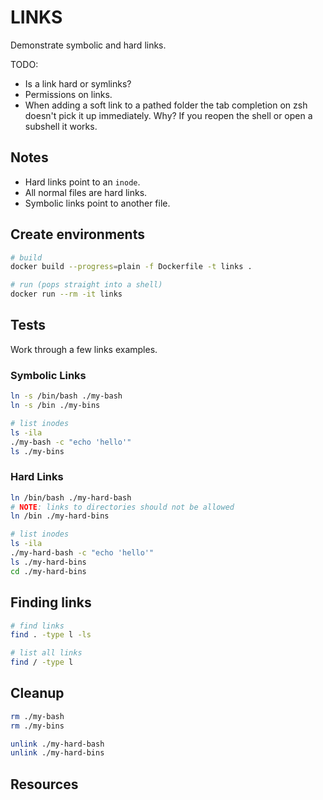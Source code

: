 # LINKS

Demonstrate symbolic and hard links.  

TODO:

* Is a link hard or symlinks?
* Permissions on links.
* When adding a soft link to a pathed folder the tab completion on zsh doesn't pick it up immediately.  Why? If you reopen the shell or open a subshell it works.  

## Notes

* Hard links point to an `inode`.  
* All normal files are hard links.  
* Symbolic links point to another file.  

## Create environments

```sh
# build
docker build --progress=plain -f Dockerfile -t links .

# run (pops straight into a shell)
docker run --rm -it links
```

## Tests

Work through a few links examples.  

### Symbolic Links

```sh
ln -s /bin/bash ./my-bash
ln -s /bin ./my-bins

# list inodes
ls -ila
./my-bash -c "echo 'hello'"
ls ./my-bins
```

### Hard Links

```sh
ln /bin/bash ./my-hard-bash
# NOTE: links to directories should not be allowed
ln /bin ./my-hard-bins

# list inodes
ls -ila
./my-hard-bash -c "echo 'hello'"
ls ./my-hard-bins
cd ./my-hard-bins
```

## Finding links

```sh
# find links
find . -type l -ls

# list all links
find / -type l 
```

## Cleanup

```sh
rm ./my-bash
rm ./my-bins

unlink ./my-hard-bash
unlink ./my-hard-bins
```

## Resources

